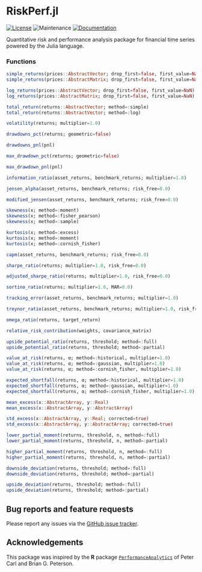 # RiskPerf.jl

[![License](https://img.shields.io/badge/License-MIT-yellow.svg)](https://github.com/rbeeli/RiskPerf.jl/blob/main/LICENSE)
![Maintenance](https://img.shields.io/maintenance/yes/2025)
[![Documentation](https://img.shields.io/badge/docs-stable-blue.svg)](https://rbeeli.github.io/RiskPerf.jl/stable/)

Quantitative risk and performance analysis package for financial time series powered by the Julia language.

### Functions

```julia
simple_returns(prices::AbstractVector; drop_first=false, first_value=NaN)
simple_returns(prices::AbstractMatrix; drop_first=false, first_value=NaN)

log_returns(prices::AbstractVector; drop_first=false, first_value=NaN)
log_returns(prices::AbstractMatrix; drop_first=false, first_value=NaN)

total_return(returns::AbstractVector; method=:simple)
total_return(returns::AbstractVector; method=:log)

volatility(returns; multiplier=1.0)

drawdowns_pct(returns; geometric=false)

drawdowns_pnl(pnl)

max_drawdown_pct(returns; geometric=false)

max_drawdown_pnl(pnl)

information_ratio(asset_returns, benchmark_returns; multiplier=1.0)

jensen_alpha(asset_returns, benchmark_returns; risk_free=0.0)

modified_jensen(asset_returns, benchmark_returns; risk_free=0.0)

skewness(x; method=:moment)
skewness(x; method=:fisher_pearson)
skewness(x; method=:sample)

kurtosis(x; method=:excess)
kurtosis(x; method=:moment)
kurtosis(x; method=:cornish_fisher)

capm(asset_returns, benchmark_returns; risk_free=0.0)

sharpe_ratio(returns; multiplier=1.0, risk_free=0.0)

adjusted_sharpe_ratio(returns; multiplier=1.0, risk_free=0.0)

sortino_ratio(returns; multiplier=1.0, MAR=0.0)

tracking_error(asset_returns, benchmark_returns; multiplier=1.0)

treynor_ratio(asset_returns, benchmark_returns; multiplier=1.0, risk_free=0.0)

omega_ratio(returns, target_return)

relative_risk_contribution(weights, covariance_matrix)

upside_potential_ratio(returns, threshold; method=:full)
upside_potential_ratio(returns, threshold; method=:partial)

value_at_risk(returns, α; method=:historical, multiplier=1.0)
value_at_risk(returns, α; method=:gaussian, multiplier=1.0)
value_at_risk(returns, α; method=:cornish_fisher, multiplier=1.0)

expected_shortfall(returns, α; method=:historical, multiplier=1.0)
expected_shortfall(returns, α; method=:gaussian, multiplier=1.0)
expected_shortfall(returns, α; method=:cornish_fisher, multiplier=1.0)

mean_excess(x::AbstractArray, y::Real)
mean_excess(x::AbstractArray, y::AbstractArray)

std_excess(x::AbstractArray, y::Real; corrected=true)
std_excess(x::AbstractArray, y::AbstractArray; corrected=true)

lower_partial_moment(returns, threshold, n, method=:full)
lower_partial_moment(returns, threshold, n, method=:partial)

higher_partial_moment(returns, threshold, n, method=:full)
higher_partial_moment(returns, threshold, n, method=:partial)

downside_deviation(returns, threshold; method=:full)
downside_deviation(returns, threshold; method=:partial)

upside_deviation(returns, threshold; method=:full)
upside_deviation(returns, threshold; method=:partial)
```

## Bug reports and feature requests

Please report any issues via the [GitHub issue tracker](https://github.com/rbeeli/RiskPerf.jl/issues).

## Acknowledgements

This package was inspired by the **R** package [`PerformanceAnalytics`](https://cran.r-project.org/web/packages/PerformanceAnalytics/index.html) of Peter Carl and Brian G. Peterson.
